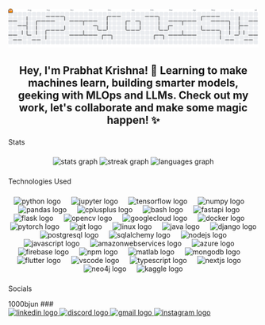<br clear="both">
 
<picture>
  <source media="(prefers-color-scheme: dark)" srcset="https://raw.githubusercontent.com/RedLordezh7Venom/RedLordezh7Venom/output/pacman-contribution-graph-dark.svg">
  <source media="(prefers-color-scheme: light)" srcset="https://raw.githubusercontent.com/RedLordezh7Venom/RedLordezh7Venom/output/pacman-contribution-graph.svg">
  <img alt="pacman contribution graph" src="https://raw.githubusercontent.com/RedLordezh7Venom/RedLordezh7Venom/output/pacman-contribution-graph.svg">
</picture>
  
   
###

<h2 align="center">Hey, I'm Prabhat Krishna! 👾 Learning to make machines learn, building smarter models, geeking with MLOps and LLMs. Check out my work, let's collaborate and make some magic happen! ✨</h2>

###

<p align="left">Stats</p>

###

<div align="center">
  <img src="https://github-readme-stats.vercel.app/api?username=RedLordezh7Venom&hide_title=false&hide_rank=false&show_icons=true&include_all_commits=true&count_private=true&disable_animations=false&theme=dracula&locale=en&hide_border=false" height="160" alt="stats graph"  />
  <img src="https://streak-stats.demolab.com?user=RedLordezh7Venom&locale=en&mode=daily&theme=dracula&hide_border=false&border_radius=5" height="160" alt="streak graph"  />
  <img src="https://github-readme-stats.vercel.app/api/top-langs?username=RedLordezh7Venom&locale=en&hide_title=false&layout=compact&card_width=320&langs_count=5&theme=dracula&hide_border=false" height="160" alt="languages graph"  />
</div>

###

<p align="left">Technologies Used</p>

###

<div align="center">
  <img src="https://cdn.jsdelivr.net/gh/devicons/devicon/icons/python/python-original.svg" height="55" alt="python logo"  />
  <img width="13" />
  <img src="https://cdn.jsdelivr.net/gh/devicons/devicon/icons/jupyter/jupyter-original.svg" height="55" alt="jupyter logo"  />
  <img width="13" />
  <img src="https://cdn.jsdelivr.net/gh/devicons/devicon/icons/tensorflow/tensorflow-original.svg" height="55" alt="tensorflow logo"  />
  <img width="13" />
  <img src="https://cdn.jsdelivr.net/gh/devicons/devicon/icons/numpy/numpy-original.svg" height="55" alt="numpy logo"  />
  <img width="13" />
  <img src="https://cdn.jsdelivr.net/gh/devicons/devicon/icons/pandas/pandas-original.svg" height="55" alt="pandas logo"  />
  <img width="13" />
  <img src="https://cdn.jsdelivr.net/gh/devicons/devicon/icons/cplusplus/cplusplus-original.svg" height="55" alt="cplusplus logo"  />
  <img width="13" />
  <img src="https://cdn.jsdelivr.net/gh/devicons/devicon/icons/bash/bash-original.svg" height="55" alt="bash logo"  />
  <img width="13" />
  <img src="https://cdn.jsdelivr.net/gh/devicons/devicon/icons/fastapi/fastapi-original.svg" height="55" alt="fastapi logo"  />
  <img width="13" />
  <img src="https://cdn.jsdelivr.net/gh/devicons/devicon/icons/flask/flask-original.svg" height="55" alt="flask logo"  />
  <img width="13" />
  <img src="https://cdn.jsdelivr.net/gh/devicons/devicon/icons/opencv/opencv-original.svg" height="55" alt="opencv logo"  />
  <img width="13" />
  <img src="https://cdn.jsdelivr.net/gh/devicons/devicon/icons/googlecloud/googlecloud-original.svg" height="55" alt="googlecloud logo"  />
  <img width="13" />
  <img src="https://cdn.jsdelivr.net/gh/devicons/devicon/icons/docker/docker-original.svg" height="55" alt="docker logo"  />
  <img width="13" />
  <img src="https://cdn.jsdelivr.net/gh/devicons/devicon/icons/pytorch/pytorch-original.svg" height="55" alt="pytorch logo"  />
  <img width="13" />
  <img src="https://cdn.jsdelivr.net/gh/devicons/devicon/icons/git/git-original.svg" height="55" alt="git logo"  />
  <img width="13" />
  <img src="https://cdn.jsdelivr.net/gh/devicons/devicon/icons/linux/linux-original.svg" height="55" alt="linux logo"  />
  <img width="13" />
  <img src="https://cdn.jsdelivr.net/gh/devicons/devicon/icons/java/java-original.svg" height="55" alt="java logo"  />
  <img width="13" />
  <img src="https://cdn.jsdelivr.net/gh/devicons/devicon/icons/django/django-plain.svg" height="55" alt="django logo"  />
  <img width="13" />
  <img src="https://cdn.jsdelivr.net/gh/devicons/devicon/icons/postgresql/postgresql-original.svg" height="55" alt="postgresql logo"  />
  <img width="13" />
  <img src="https://cdn.jsdelivr.net/gh/devicons/devicon/icons/sqlalchemy/sqlalchemy-original.svg" height="55" alt="sqlalchemy logo"  />
  <img width="13" />
  <img src="https://cdn.jsdelivr.net/gh/devicons/devicon/icons/nodejs/nodejs-original.svg" height="55" alt="nodejs logo"  />
  <img width="13" />
  <img src="https://cdn.jsdelivr.net/gh/devicons/devicon/icons/javascript/javascript-original.svg" height="55" alt="javascript logo"  />
  <img width="13" />
  <img src="https://cdn.jsdelivr.net/gh/devicons/devicon/icons/amazonwebservices/amazonwebservices-line-wordmark.svg" height="55" alt="amazonwebservices logo"  />
  <img width="13" />
  <img src="https://cdn.jsdelivr.net/gh/devicons/devicon/icons/azure/azure-original.svg" height="55" alt="azure logo"  />
  <img width="13" />
  <img src="https://cdn.jsdelivr.net/gh/devicons/devicon/icons/firebase/firebase-plain.svg" height="55" alt="firebase logo"  />
  <img width="13" />
  <img src="https://cdn.jsdelivr.net/gh/devicons/devicon/icons/npm/npm-original-wordmark.svg" height="55" alt="npm logo"  />
  <img width="13" />
  <img src="https://cdn.jsdelivr.net/gh/devicons/devicon/icons/matlab/matlab-original.svg" height="55" alt="matlab logo"  />
  <img width="13" />
  <img src="https://cdn.jsdelivr.net/gh/devicons/devicon/icons/mongodb/mongodb-original.svg" height="55" alt="mongodb logo"  />
  <img width="13" />
  <img src="https://cdn.jsdelivr.net/gh/devicons/devicon/icons/flutter/flutter-original.svg" height="55" alt="flutter logo"  />
  <img width="13" />
  <img src="https://cdn.jsdelivr.net/gh/devicons/devicon/icons/vscode/vscode-original.svg" height="55" alt="vscode logo"  />
  <img width="13" />
  <img src="https://cdn.jsdelivr.net/gh/devicons/devicon/icons/typescript/typescript-original.svg" height="55" alt="typescript logo"  />
  <img width="13" />
  <img src="https://cdn.jsdelivr.net/gh/devicons/devicon/icons/nextjs/nextjs-original.svg" height="55" alt="nextjs logo"  />
  <img width="13" />
  <img src="https://cdn.jsdelivr.net/gh/devicons/devicon/icons/neo4j/neo4j-original.svg" height="55" alt="neo4j logo"  />
  <img width="13" />
  <img src="https://cdn.jsdelivr.net/gh/devicons/devicon/icons/kaggle/kaggle-original.svg" height="55" alt="kaggle logo"  />
</div>

###

<p align="left">Socials</p>
1000bjun
###

<div align="left">
  <a href="https://www.linkedin.com/in/prabhat-krishna-025093291/" target="_blank">
    <img src="https://raw.githubusercontent.com/maurodesouza/profile-readme-generator/master/src/assets/icons/social/linkedin/default.svg" width="65" height="40" alt="linkedin logo"  />
  </a>
  <a href="redlord7" target="_blank">
    <img src="https://raw.githubusercontent.com/maurodesouza/profile-readme-generator/master/src/assets/icons/social/discord/default.svg" width="65" height="40" alt="discord logo"  />
  </a>
  <a href="mailto:prabhatkrishnaphoton@gmail.com" target="_blank">
    <img src="https://raw.githubusercontent.com/maurodesouza/profile-readme-generator/master/src/assets/icons/social/gmail/default.svg" width="65" height="40" alt="gmail logo"  />
  </a>
  <a href="https://www.instagram.com/aatankwadifoetus/" target="_blank">
    <img src="https://raw.githubusercontent.com/maurodesouza/profile-readme-generator/master/src/assets/icons/social/instagram/default.svg" width="65" height="40" alt="instagram logo"  />
  </a>
</div>

###
